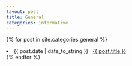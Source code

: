 ```yaml
---
layout: post
title: General
categories: informative
---
```


{% for post in site.categories.general %}
 <li><span>{{ post.date | date_to_string }}</span> &nbsp; <a href="{{ post.url }}">{{ post.title }}</a></li>
{% endfor %}